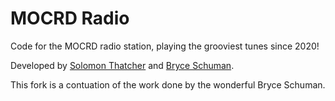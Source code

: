# MOCRD Radio

Code for the MOCRD radio station, playing the grooviest tunes since 2020!

Developed by [Solomon Thatcher](https://github.com/solomonthatcher) and [Bryce Schuman](https://github.com/PenguinBomber).

This fork is a contuation of the work done by the wonderful Bryce Schuman.
